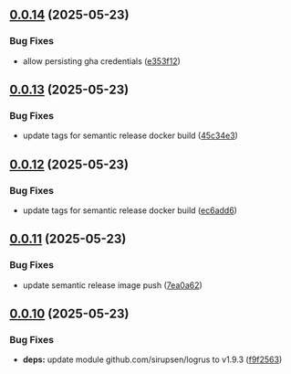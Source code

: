 ## [0.0.14](https://github.com/preimmortal/sidecar-backup/compare/v0.0.13...v0.0.14) (2025-05-23)


### Bug Fixes

* allow persisting gha credentials ([e353f12](https://github.com/preimmortal/sidecar-backup/commit/e353f125da5463df644cd8fb8a40471a9cdc1a41))

## [0.0.13](https://github.com/preimmortal/sidecar-backup/compare/v0.0.12...v0.0.13) (2025-05-23)


### Bug Fixes

* update tags for semantic release docker build ([45c34e3](https://github.com/preimmortal/sidecar-backup/commit/45c34e364bd71545c882ce4f4ca0bf753622ab49))

## [0.0.12](https://github.com/preimmortal/sidecar-backup/compare/v0.0.11...v0.0.12) (2025-05-23)


### Bug Fixes

* update tags for semantic release docker build ([ec6add6](https://github.com/preimmortal/sidecar-backup/commit/ec6add6de3398488e19f268c84c49884c76f522d))

## [0.0.11](https://github.com/preimmortal/sidecar-backup/compare/v0.0.10...v0.0.11) (2025-05-23)


### Bug Fixes

* update semantic release image push ([7ea0a62](https://github.com/preimmortal/sidecar-backup/commit/7ea0a62fd37cf531fe7547c2a58e600868c32a6b))

## [0.0.10](https://github.com/preimmortal/sidecar-backup/compare/v0.0.9...v0.0.10) (2025-05-23)


### Bug Fixes

* **deps:** update module github.com/sirupsen/logrus to v1.9.3 ([f9f2563](https://github.com/preimmortal/sidecar-backup/commit/f9f2563a4f6ef00721100d86e7ccc7091fdc8077))

